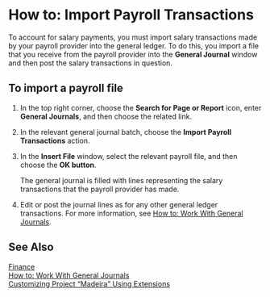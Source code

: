 <properties
	pageTitle="How to: Import Payroll Transactions| Project “Madeira”" 
    description="Describes how to import salary payments from you payroll provider into the general ledger." 
    services="project-madeira" 
    documentationCenter=""
    authors="SorenGP"/>
<tags
    ms.service="project-madeira"
    ms.topic="article"
    ms.devlang="na"
    ms.tgt_pltfrm="na"
    ms.workload="na"
    ms.date="09/16/2016"
    ms.author="SorenGP" />
    
# How to: Import Payroll Transactions 
To account for salary payments, you must import salary transactions made by your payroll provider into the general ledger. To do this, you import a file that you receive from the payroll provider into the **General Journal** window and then post the salary transactions in question.

## To import a payroll file
1. In the top right corner, choose the **Search for Page or Report** icon, enter **General Journals**, and then choose the related link.
2. In the relevant general journal batch, choose the **Import Payroll Transactions** action.
3. In the **Insert File** window, select the relevant payroll file, and then choose the **OK button**.

    The general journal is filled with lines representing the salary transactions that the payroll provider has made.
4. Edit or post the journal lines as for any other general ledger transactions. For more information, see [How to: Work With General Journals](ui-work-general-journals.md).   
   
## See Also
[Finance](finance.md)  
[How to: Work With General Journals](ui-work-general-journals.md)  
[Customizing Project “Madeira” Using Extensions](ui-extensions.md)